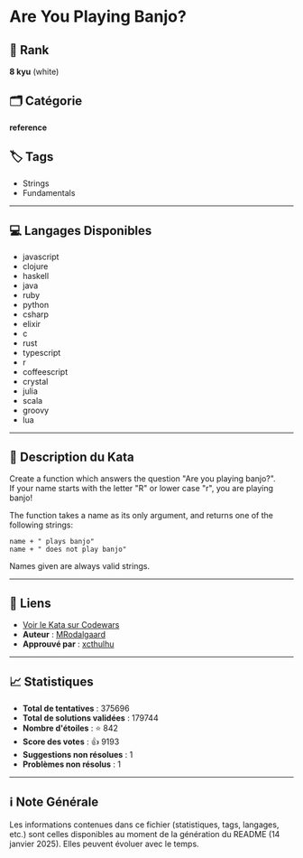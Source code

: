 # Are You Playing Banjo?

## 🏅 Rank
**8 kyu** (white)

## 🗂️ Catégorie
**reference**

## 🏷️ Tags
- Strings
- Fundamentals

---

## 💻 Langages Disponibles
- javascript
- clojure
- haskell
- java
- ruby
- python
- csharp
- elixir
- c
- rust
- typescript
- r
- coffeescript
- crystal
- julia
- scala
- groovy
- lua

---

## 📜 Description du Kata

Create a function which answers the question "Are you playing banjo?".  
If your name starts with the letter "R" or lower case "r", you are playing banjo!

The function takes a name as its only argument, and returns one of the following strings:
```
name + " plays banjo" 
name + " does not play banjo"
```
Names given are always valid strings.

---

## 🔗 Liens
- [Voir le Kata sur Codewars](https://www.codewars.com/kata/53af2b8861023f1d88000832)
- **Auteur** : [MRodalgaard](https://www.codewars.com/users/MRodalgaard)
- **Approuvé par** : [xcthulhu](https://www.codewars.com/users/xcthulhu)

---

## 📈 Statistiques
- **Total de tentatives** : 375696
- **Total de solutions validées** : 179744
- **Nombre d'étoiles** : ⭐ 842
- **Score des votes** : 👍 9193
- **Suggestions non résolues** : 1
- **Problèmes non résolus** : 1

---

## ℹ️ Note Générale
Les informations contenues dans ce fichier (statistiques, tags, langages, etc.) sont celles disponibles au moment de la génération du README (14 janvier 2025). Elles peuvent évoluer avec le temps.
